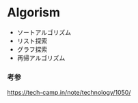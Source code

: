 # Algorism

- ソートアルゴリズム
- リスト探索
- グラフ探索
- 再帰アルゴリズム


### 考参

https://tech-camp.in/note/technology/1050/


